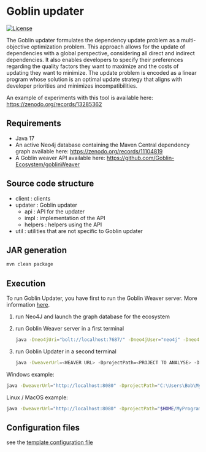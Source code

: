 # Goblin updater
[![License](https://img.shields.io/badge/license-Apache%202.0-blue.svg)](LICENSE.txt)

The Goblin updater formulates the dependency update problem as a multi-objective optimization problem. This approach allows for the update of dependencies with a global perspective, considering all direct and indirect dependencies. It also enables developers to specify their preferences regarding the quality factors they want to maximize and the costs of updating they want to minimize. The update problem is encoded as a linear program whose solution is an optimal update strategy that aligns with developer priorities and minimizes incompatibilities.

An example of experiments with this tool is available here: https://zenodo.org/records/13285362

## Requirements
- Java 17
- An active Neo4j database containing the Maven Central dependency graph available here: https://zenodo.org/records/11104819
- A Goblin weaver API available here: https://github.com/Goblin-Ecosystem/goblinWeaver

## Source code structure

- client : clients
- updater : Goblin updater
  - api : API for the updater
  - impl : implementation of the API
  - helpers : helpers using the API
- util : utilities that are not specific to Goblin updater

## JAR generation

```sh
mvn clean package
```

## Execution

To run Goblin Updater, you have first to run the Goblin Weaver server. More information [here](https://github.com/Goblin-Ecosystem/goblinWeaver).

1. run Neo4J and launch the graph database for the ecosystem

2. run Goblin Weaver server in a first terminal
    ```sh
    java -Dneo4jUri="bolt://localhost:7687/" -Dneo4jUser="neo4j" -Dneo4jPassword="goblindb" -jar ./target/goblinWeaver-1.0.0.jar noUpdate
    ```

3. run Goblin Updater in a second terminal
    ```sh
    java -DweaverUrl=<WEAVER URL> -DprojectPath=<PROJECT TO ANALYSE> -DconfFile=<CONFIGURATION FILE> -jar <JAR FILE>
    ```

Windows example:

```sh
java -DweaverUrl="http://localhost:8080" -DprojectPath="C:\Users\Bob\MyProgram" -DconfFile=".\gUpdaterConfig.yml" -jar .\goblinUpdater-1.0.0-jar-with-dependencies.jar
```

Linux / MacOS example:

```sh
java -DweaverUrl="http://localhost:8080" -DprojectPath="$HOME/MyProgram" -DconfFile="./gUpdaterConfig.yml" -jar .\goblinUpdater-1.0.0-jar-with-dependencies.jar
```

## Configuration files

see the [template configuration file](gUpdaterConfig_TEMPLATE.yml)